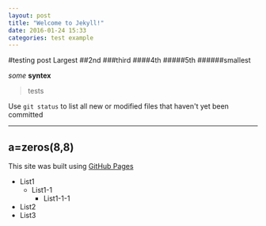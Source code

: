 ```yaml
---
layout: post
title: "Welcome to Jekyll!"
date: 2016-01-24 15:33
categories: test example
---
```

#testing post Largest
##2nd
###third
####4th
#####5th
######smallest

*some*
**syntex**
>tests

Use `git status` to list all new or modified files that haven't yet been committed

---
a=zeros(8,8)
---

This site was built using [GitHub Pages](https://pages.github.com)

- List1
  - List1-1
    - List1-1-1
- List2
- List3
